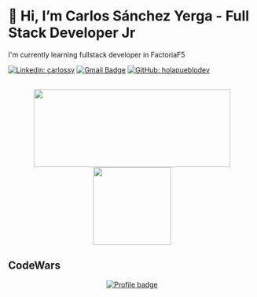 # 👋 Hi, I’m Carlos Sánchez Yerga - Full Stack Developer Jr
 
I'm currently learning fullstack developer in FactoriaF5

[![Linkedin: carlossy](https://img.shields.io/badge/-carlossanyer-blue?style=flat-square&logo=Linkedin&logoColor=white&link=https://www.linkedin.com/in/carlossy/)](https://www.linkedin.com/in/carlossy/)
[![Gmail Badge](https://img.shields.io/badge/-holapueblodev@gmail.com-c14438?style=flat-square&logo=Gmail&logoColor=white&link=mailto:holapueblodev@gmail.com)](mailto:holapueblodev@gmail.com)
[![GitHub: holapueblodev](https://img.shields.io/github/followers/holapueblodev?label=follow&style=social)](https://github.com/Holapueblodev)

<br>
<div align="center">
<img src="https://github-readme-stats.vercel.app/api?username=CarlosSanchezdev&count_private=true&show_icons=true&theme=dark&gh-dark-mode-only&bg_color=00000000" width="400" height="158" />
<img src="https://github-readme-stats.vercel.app/api/top-langs/?username=CarlosSanchezdev&layout=compact&theme=dark&gh-dark-mode-only&bg_color=00000000" width="auto" height="158"/>
</div>


## CodeWars


<p dir="auto" align="center">
  <a href="https://www.codewars.com/users/CarlosSanchezYerga" rel="nofollow">
    <img src="https://www.codewars.com/users/CarlosSanchezYerga/badges/large" alt="Profile badge" data-canonical-         src="https://www.codewars.com/users/CarlosSanchezYerga/badges/large" style="max-width: 100%;">
  </a>
</p>



<!---
Holapueblodev/Holapueblodev is a ✨ special ✨ repository because its `README.md` (this file) appears on your GitHub profile.
You can click the Preview link to take a look at your changes.
--->

